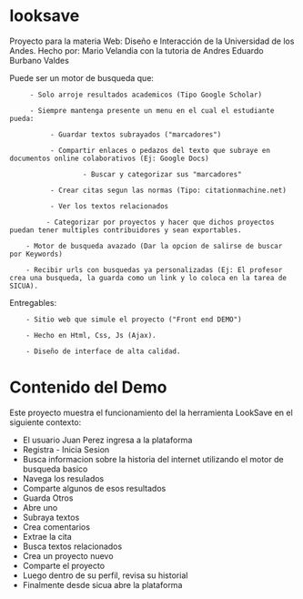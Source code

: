 # looksave
Proyecto para la materia Web: Diseño e Interacción de la Universidad de los Andes. Hecho por: Mario Velandia con la tutoria de Andres Eduardo Burbano Valdes

   Puede ser un motor de busqueda que:

         - Solo arroje resultados academicos (Tipo Google Scholar)

         - Siempre mantenga presente un menu en el cual el estudiante pueda:

              - Guardar textos subrayados ("marcadores")

              - Compartir enlaces o pedazos del texto que subraye en documentos online colaborativos (Ej: Google Docs)

                      - Buscar y categorizar sus "marcadores"

              - Crear citas segun las normas (Tipo: citationmachine.net)

              - Ver los textos relacionados

             - Categorizar por proyectos y hacer que dichos proyectos puedan tener multiples contribuidores y sean exportables.

        - Motor de busqueda avazado (Dar la opcion de salirse de buscar por Keywords)

        - Recibir urls con busquedas ya personalizadas (Ej: El profesor crea una busqueda, la guarda como un link y lo coloca en la tarea de SICUA).

Entregables:

        - Sitio web que simule el proyecto ("Front end DEMO")

        - Hecho en Html, Css, Js (Ajax).

        - Diseño de interface de alta calidad.


# Contenido del Demo
Este proyecto muestra el funcionamiento del la herramienta LookSave en el siguiente contexto:

- El usuario Juan Perez ingresa a la plataforma
- Registra - Inicia Sesion
- Busca informacion sobre la historia del internet utilizando el motor de busqueda basico
- Navega los resulados
- Comparte algunos de esos resultados
- Guarda Otros 
- Abre uno
- Subraya textos
- Crea comentarios
- Extrae la cita
- Busca textos relacionados
- Crea un proyecto nuevo
- Comparte el proyecto
- Luego dentro de su perfil, revisa su historial
- Finalmente desde sicua abre la plataforma
